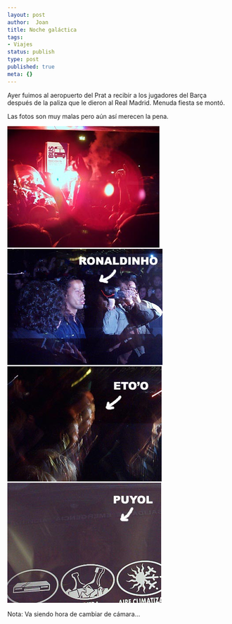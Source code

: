 ```yaml
---
layout: post
author:  Joan
title: Noche galáctica
tags:
- Viajes
status: publish
type: post
published: true
meta: {}
---
```

Ayer fuimos al aeropuerto del Prat a recibir a los jugadores del Barça después de la paliza que le dieron al Real Madrid. Menuda fiesta se montó.

Las fotos son muy malas pero aún así merecen la pena.


<img src="../images_posts/Mad_Bar_1.jpg" alt="El Prat" class="center marco" />


<img src="../images_posts/Mad_Bar_2.jpg" alt="El Prat" class="center marco" />


<img src="../images_posts/Mad_Bar_3.jpg" alt="El Prat" class="center marco" />


<img src="../images_posts/Mad_Bar_4.jpg" alt="El Prat" class="center marco" />


Nota: Va siendo hora de cambiar de cámara...

